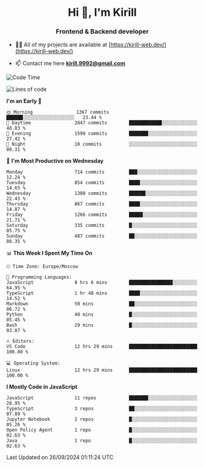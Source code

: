 <h1 align="center">Hi 👋, I'm Kirill</h1>
<h3 align="center">Frontend & Backend developer</h3>

- 👨‍💻 All of my projects are available at [https://kirill-web.dev/](https://kirill-web.dev/)

- 📫 Contact me here **kirill.9992@gmail.com**











<!--START_SECTION:waka-->
![Code Time](http://img.shields.io/badge/Code%20Time-1%2C974%20hrs%2037%20mins-blue)

![Lines of code](https://img.shields.io/badge/From%20Hello%20World%20I%27ve%20Written-4.6%20million%20lines%20of%20code-blue)

**I'm an Early 🐤** 

```text
🌞 Morning                1367 commits        ██████░░░░░░░░░░░░░░░░░░░   23.44 % 
🌆 Daytime                2847 commits        ████████████░░░░░░░░░░░░░   48.83 % 
🌃 Evening                1599 commits        ███████░░░░░░░░░░░░░░░░░░   27.42 % 
🌙 Night                  18 commits          ░░░░░░░░░░░░░░░░░░░░░░░░░   00.31 % 
```
📅 **I'm Most Productive on Wednesday** 

```text
Monday                   714 commits         ███░░░░░░░░░░░░░░░░░░░░░░   12.24 % 
Tuesday                  854 commits         ████░░░░░░░░░░░░░░░░░░░░░   14.65 % 
Wednesday                1308 commits        ██████░░░░░░░░░░░░░░░░░░░   22.43 % 
Thursday                 867 commits         ████░░░░░░░░░░░░░░░░░░░░░   14.87 % 
Friday                   1266 commits        █████░░░░░░░░░░░░░░░░░░░░   21.71 % 
Saturday                 335 commits         █░░░░░░░░░░░░░░░░░░░░░░░░   05.75 % 
Sunday                   487 commits         ██░░░░░░░░░░░░░░░░░░░░░░░   08.35 % 
```


📊 **This Week I Spent My Time On** 

```text
🕑︎ Time Zone: Europe/Moscow

💬 Programming Languages: 
JavaScript               8 hrs 6 mins        ████████████████░░░░░░░░░   64.95 % 
TypeScript               1 hr 48 mins        ████░░░░░░░░░░░░░░░░░░░░░   14.52 % 
Markdown                 50 mins             ██░░░░░░░░░░░░░░░░░░░░░░░   06.72 % 
Python                   40 mins             █░░░░░░░░░░░░░░░░░░░░░░░░   05.45 % 
Bash                     29 mins             █░░░░░░░░░░░░░░░░░░░░░░░░   03.87 % 

🔥 Editors: 
VS Code                  12 hrs 29 mins      █████████████████████████   100.00 % 

💻 Operating System: 
Linux                    12 hrs 29 mins      █████████████████████████   100.00 % 
```

**I Mostly Code in JavaScript** 

```text
JavaScript               11 repos            ███████░░░░░░░░░░░░░░░░░░   28.95 % 
TypeScript               3 repos             ██░░░░░░░░░░░░░░░░░░░░░░░   07.89 % 
Jupyter Notebook         2 repos             █░░░░░░░░░░░░░░░░░░░░░░░░   05.26 % 
Open Policy Agent        1 repo              █░░░░░░░░░░░░░░░░░░░░░░░░   02.63 % 
Java                     1 repo              █░░░░░░░░░░░░░░░░░░░░░░░░   02.63 % 
```




 Last Updated on 26/09/2024 01:11:24 UTC
<!--END_SECTION:waka-->
